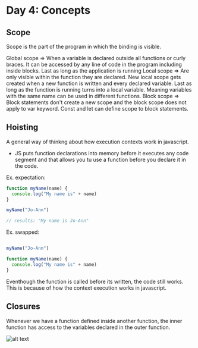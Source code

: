 # Day 4: Concepts


## Scope
Scope is the part of the program in which the binding is visible. 

Global scope => When a variable is declared outside all functions or curly braces. It can be accessed by any line of code in the program including inside blocks. Last as long as the application is running
Local scope => Are only visible within the function they are declared. New local scope gets created when a new function is written and every declared variable. Last as long as the function is running
turns into a local variable. Meaning variables with the same name can be used in different functions. 
Block scope => Block statements don't create a new scope and the block scope does not apply to var keyword. Const and let can define scope to block statements. 

## Hoisting
A general way of thinkng about how execution contexts work in javascript. 

* JS puts function declarations into memory before it executes any code segment and that allows you tu use a function before you declare it in the code.

Ex. expectation:

```javascript
function myName(name) {
  console.log("My name is" + name) 
}

myName("Jo-Ann")

// results: "My name is Jo-Ann"
```
Ex. swapped:

```javascript

myName("Jo-Ann")

function myName(name) {
  console.log("My name is" + name)
}
```

Eventhough the function is called before its written, the code still works. This is because of how the context execution works in javascript. 

## Closures

Whenever we have a function defined inside another function, the inner function has access to the variables declared in the outer function. 

![alt text](https://uploads-ssl.webflow.com/5dc87b3620589749198717e1/5dd5846e5572e43fecce7e79_lets-learn-javascript-closures-1.png "Closures")
